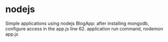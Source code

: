 # nodejs
Simple applications using nodejs
BlogApp: after installing mongodb, configure access in the app.js line 62.
application run command, nodemon app.js
